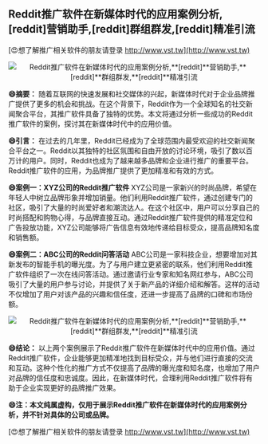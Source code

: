 ## **Reddit推广软件在新媒体时代的应用案例分析,**[reddit]**营销助手,**[reddit]**群组群发,**[reddit]**精准引流**

[😍想了解推广相关软件的朋友请登录 http://www.vst.tw](http://www.vst.tw)

 <center><img src="https://vst.tw/MP4/tuiguang/png/2.png" alt="Reddit推广软件在新媒体时代的应用案例分析,**[reddit]**营销助手,**[reddit]**群组群发,**[reddit]**精准引流"></center>

**😄摘要：**
随着互联网的快速发展和社交媒体的兴起，新媒体时代对于企业品牌推广提供了更多的机会和挑战。在这个背景下，Reddit作为一个全球知名的社交新闻聚合平台，其推广软件具备了独特的优势。本文将通过分析一些成功的Reddit推广软件的案例，探讨其在新媒体时代中的应用价值。

**😄引言：**
在过去的几年里，Reddit已经成为了全球范围内最受欢迎的社交新闻聚合平台之一。Reddit以其独特的社区氛围和自由开放的讨论环境，吸引了数以百万计的用户。同时，Reddit也成为了越来越多品牌和企业进行推广的重要平台。Reddit推广软件的应用，为品牌推广提供了更加精准和有效的方式。

**😄案例一：XYZ公司的Reddit推广软件**
XYZ公司是一家新兴的时尚品牌，希望在年轻人中树立品牌形象并增加销量。他们利用Reddit推广软件，通过创建专门的社区，吸引了大量的时尚爱好者和潮流达人。在这个社区中，用户可以分享自己的时尚搭配和购物心得，与品牌直接互动。通过Reddit推广软件提供的精准定位和广告投放功能，XYZ公司能够将广告信息有效地传递给目标受众，提高品牌知名度和销售额。

**😄案例二：ABC公司的Reddit问答活动**
ABC公司是一家科技企业，想要增加对其新发布的智能手机的曝光度。为了与用户建立更紧密的联系，他们利用Reddit推广软件组织了一次在线问答活动。通过邀请行业专家和知名网红参与，ABC公司吸引了大量的用户参与讨论，并提供了关于新产品的详细介绍和解答。这样的活动不仅增加了用户对该产品的兴趣和信任度，还进一步提高了品牌的口碑和市场份额。

 <center><img src="https://vst.tw/MP4/tuiguang/png/3.png" alt="Reddit推广软件在新媒体时代的应用案例分析,**[reddit]**营销助手,**[reddit]**群组群发,**[reddit]**精准引流"></center>

**😄结论：**
以上两个案例展示了Reddit推广软件在新媒体时代中的应用价值。通过Reddit推广软件，企业能够更加精准地找到目标受众，并与他们进行直接的交流和互动。这种个性化的推广方式不仅提高了品牌的曝光度和知名度，也增加了用户对品牌的信任度和忠诚度。因此，在新媒体时代，合理利用Reddit推广软件将有助于企业实现更好的品牌推广效果。

**😄注：本文纯属虚构，仅用于展示Reddit推广软件在新媒体时代的应用案例分析，并不针对具体的公司或品牌。**

[😍想了解推广相关软件的朋友请登录 http://www.vst.tw](http://www.vst.tw)



